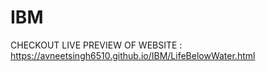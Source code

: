 # IBM

CHECKOUT LIVE PREVIEW OF WEBSITE : 
https://avneetsingh6510.github.io/IBM/LifeBelowWater.html

